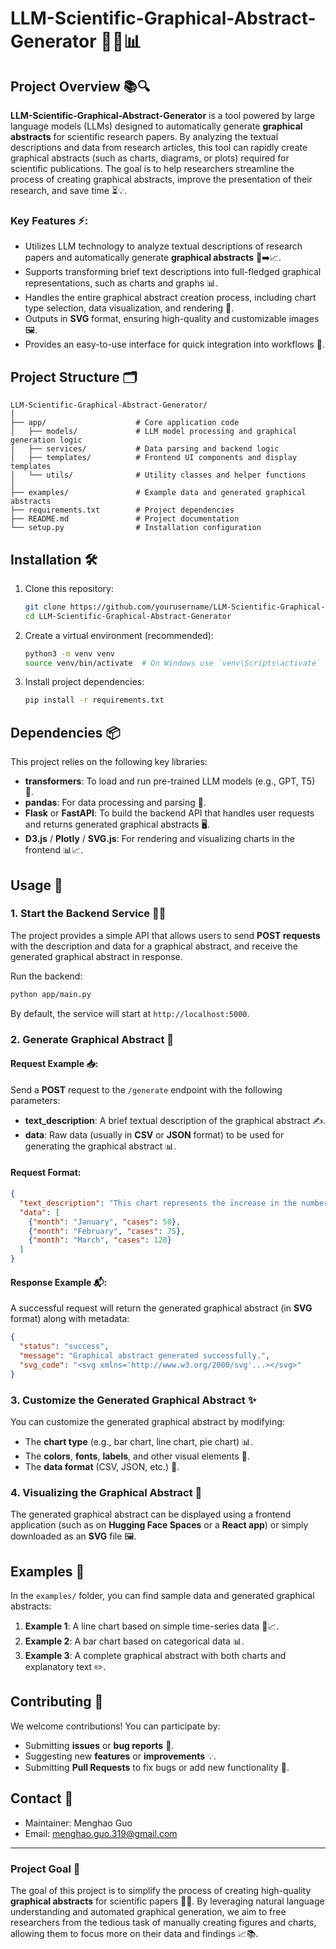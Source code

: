 # LLM-Scientific-Graphical-Abstract-Generator 🧑‍💻📊

## Project Overview 📚🔍

**LLM-Scientific-Graphical-Abstract-Generator** is a tool powered by large language models (LLMs) designed to automatically generate **graphical abstracts** for scientific research papers. By analyzing the textual descriptions and data from research articles, this tool can rapidly create graphical abstracts (such as charts, diagrams, or plots) required for scientific publications. The goal is to help researchers streamline the process of creating graphical abstracts, improve the presentation of their research, and save time ⏳💡.

### Key Features ⚡️:
- Utilizes LLM technology to analyze textual descriptions of research papers and automatically generate **graphical abstracts** 📝➡️📈.
- Supports transforming brief text descriptions into full-fledged graphical representations, such as charts and graphs 📊.
- Handles the entire graphical abstract creation process, including chart type selection, data visualization, and rendering 🎨.
- Outputs in **SVG** format, ensuring high-quality and customizable images 🖼️.
- Provides an easy-to-use interface for quick integration into workflows 🚀.

## Project Structure 🗂️

```
LLM-Scientific-Graphical-Abstract-Generator/
│
├── app/                    # Core application code
│   ├── models/             # LLM model processing and graphical generation logic
│   ├── services/           # Data parsing and backend logic
│   ├── templates/          # Frontend UI components and display templates
│   └── utils/              # Utility classes and helper functions
│
├── examples/               # Example data and generated graphical abstracts
├── requirements.txt        # Project dependencies
├── README.md               # Project documentation
└── setup.py                # Installation configuration
```

## Installation 🛠️

1. Clone this repository:

   ```bash
   git clone https://github.com/yourusername/LLM-Scientific-Graphical-Abstract-Generator.git
   cd LLM-Scientific-Graphical-Abstract-Generator
   ```

2. Create a virtual environment (recommended):

   ```bash
   python3 -m venv venv
   source venv/bin/activate  # On Windows use `venv\Scripts\activate`
   ```

3. Install project dependencies:

   ```bash
   pip install -r requirements.txt
   ```

## Dependencies 📦

This project relies on the following key libraries:

- **transformers**: To load and run pre-trained LLM models (e.g., GPT, T5) 🤖.
- **pandas**: For data processing and parsing 🧮.
- **Flask** or **FastAPI**: To build the backend API that handles user requests and returns generated graphical abstracts 🖥️.
- **D3.js** / **Plotly** / **SVG.js**: For rendering and visualizing charts in the frontend 📊📈.

## Usage 🚀

### 1. Start the Backend Service 🏃‍♂️

The project provides a simple API that allows users to send **POST requests** with the description and data for a graphical abstract, and receive the generated graphical abstract in response.

Run the backend:

```bash
python app/main.py
```

By default, the service will start at `http://localhost:5000`.

### 2. Generate Graphical Abstract 🎨

#### Request Example 📥:

Send a **POST** request to the `/generate` endpoint with the following parameters:

- **text_description**: A brief textual description of the graphical abstract ✍️.
- **data**: Raw data (usually in **CSV** or **JSON** format) to be used for generating the graphical abstract 📊.

#### Request Format:

```json
{
  "text_description": "This chart represents the increase in the number of cases over time. The x-axis represents the months, and the y-axis represents the number of cases.",
  "data": [
    {"month": "January", "cases": 50},
    {"month": "February", "cases": 75},
    {"month": "March", "cases": 120}
  ]
}
```

#### Response Example 📬:

A successful request will return the generated graphical abstract (in **SVG** format) along with metadata:

```json
{
  "status": "success",
  "message": "Graphical abstract generated successfully.",
  "svg_code": "<svg xmlns='http://www.w3.org/2000/svg'...></svg>"
}
```

### 3. Customize the Generated Graphical Abstract ✨

You can customize the generated graphical abstract by modifying:

- The **chart type** (e.g., bar chart, line chart, pie chart) 📊.
- The **colors**, **fonts**, **labels**, and other visual elements 🎨.
- The **data format** (CSV, JSON, etc.) 🔄.

### 4. Visualizing the Graphical Abstract 👀

The generated graphical abstract can be displayed using a frontend application (such as on **Hugging Face Spaces** or a **React app**) or simply downloaded as an **SVG** file 🖼️.

## Examples 🧪

In the `examples/` folder, you can find sample data and generated graphical abstracts:

1. **Example 1**: A line chart based on simple time-series data 📅📈.
2. **Example 2**: A bar chart based on categorical data 📊.
3. **Example 3**: A complete graphical abstract with both charts and explanatory text ✏️.

## Contributing 🤝

We welcome contributions! You can participate by:

- Submitting **issues** or **bug reports** 🐞.
- Suggesting new **features** or **improvements** 💡.
- Submitting **Pull Requests** to fix bugs or add new functionality 🔧.

## Contact 📧

- Maintainer: Menghao Guo
- Email: [menghao.guo.319@gmail.com](mailto:menghao.guo.319@gmail.com)

---

### Project Goal 🎯

The goal of this project is to simplify the process of creating high-quality **graphical abstracts** for scientific papers 🧑‍🔬. By leveraging natural language understanding and automated graphical generation, we aim to free researchers from the tedious task of manually creating figures and charts, allowing them to focus more on their data and findings 📈📚.
